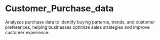# Customer_Purchase_data
Analyzes purchase data to identify buying patterns, trends, and customer preferences, helping businesses optimize sales strategies and improve customer experience.
